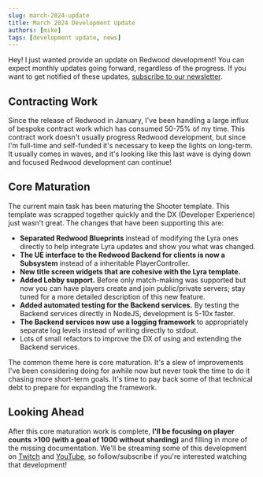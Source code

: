 ```yaml
---
slug: march-2024-update
title: March 2024 Development Update
authors: [mike]
tags: [development update, news]
---
```


Hey! I just wanted provide an update on Redwood development! You can expect monthly updates going forward, regardless of the progress. If you want to get notified of these updates, [subscribe to our newsletter](https://redwoodmmo.com/#signup).

<!--truncate-->

## Contracting Work

Since the release of Redwood in January, I've been handling a large influx of bespoke contract work which has consumed 50-75% of my time. This contract work doesn't usually progress Redwood development, but since I'm full-time and self-funded it's necessary to keep the lights on long-term. It usually comes in waves, and it's looking like this last wave is dying down and focused Redwood development can continue!

## Core Maturation

The current main task has been maturing the Shooter template. This template was scrapped together quickly and the DX (Developer Experience) just wasn't great. The changes that have been supporting this are:
- **Separated Redwood Blueprints** instead of modifying the Lyra ones directly to help integrate Lyra updates and show you what was changed.
- **The UE interface to the Redwood Backend for clients is now a Subsystem** instead of a inheritable PlayerController.
- **New title screen widgets that are cohesive with the Lyra template.**
- **Added Lobby support.** Before only match-making was supported but now you can have players create and join public/private servers; stay tuned for a more detailed description of this new feature.
- **Added automated testing for the Backend services.** By testing the Backend services directly in NodeJS, development is 5-10x faster.
- **The Backend services now use a logging framework** to appropriately separate log levels instead of writing directly to stdout.
- Lots of small refactors to improve the DX of using and extending the Backend services.

The common theme here is core maturation. It's a slew of improvements I've been considering doing for awhile now but never took the time to do it chasing more short-term goals. It's time to pay back some of that technical debt to prepare for expanding the framework.

## Looking Ahead

After this core maturation work is complete, **I'll be focusing on player counts >100 (with a goal of 1000 without sharding)** and filling in more of the missing documentation. We'll be streaming some of this development on [Twitch](https://www.twitch.tv/incantagames) and [YouTube](https://www.youtube.com/@incantagames), so follow/subscribe if you're interested watching that development!
